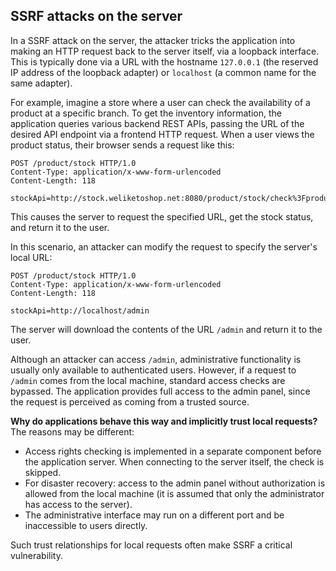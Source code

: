 ## SSRF attacks on the server
In a SSRF attack on the server, the attacker tricks the application into making an HTTP request back to the server itself, via a loopback interface. This is typically done via a URL with the hostname `127.0.0.1` (the reserved IP address of the loopback adapter) or `localhost` (a common name for the same adapter).

For example, imagine a store where a user can check the availability of a product at a specific branch. To get the inventory information, the application queries various backend REST APIs, passing the URL of the desired API endpoint via a frontend HTTP request. When a user views the product status, their browser sends a request like this:
```Request
POST /product/stock HTTP/1.0
Content-Type: application/x-www-form-urlencoded
Content-Length: 118

stockApi=http://stock.weliketoshop.net:8080/product/stock/check%3FproductId%3D6%26storeId%3D1
```
This causes the server to request the specified URL, get the stock status, and return it to the user.

In this scenario, an attacker can modify the request to specify the server's local URL:
```Request
POST /product/stock HTTP/1.0
Content-Type: application/x-www-form-urlencoded
Content-Length: 118

stockApi=http://localhost/admin
```
The server will download the contents of the URL `/admin` and return it to the user.

Although an attacker can access `/admin`, administrative functionality is usually only available to authenticated users. However, if a request to `/admin` comes from the local machine, standard access checks are bypassed. The application provides full access to the admin panel, since the request is perceived as coming from a trusted source.

**Why do applications behave this way and implicitly trust local requests?** The reasons may be different:
- Access rights checking is implemented in a separate component before the application server. When connecting to the server itself, the check is skipped.
- For disaster recovery: access to the admin panel without authorization is allowed from the local machine (it is assumed that only the administrator has access to the server).
- The administrative interface may run on a different port and be inaccessible to users directly.

Such trust relationships for local requests often make SSRF a critical vulnerability.